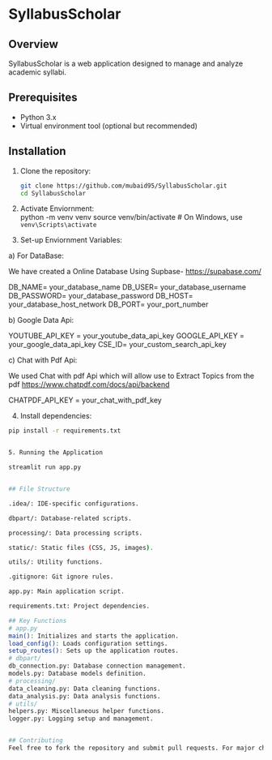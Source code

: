 # SyllabusScholar

## Overview

SyllabusScholar is a web application designed to manage and analyze academic syllabi.

## Prerequisites

- Python 3.x
- Virtual environment tool (optional but recommended)

## Installation

1. Clone the repository:
   ```sh
   git clone https://github.com/mubaid95/SyllabusScholar.git
   cd SyllabusScholar

2. Activate Enviornment:      
   python -m venv venv
   source venv/bin/activate  # On Windows, use `venv\Scripts\activate`

3. Set-up Enviornment Variables:
   
 a) For DataBase: 
 
We have created a Online Database Using Supbase- 
https://supabase.com/

DB_NAME= your_database_name
DB_USER= your_database_username
DB_PASSWORD= your_database_password
DB_HOST= your_database_host_network
DB_PORT= your_port_number

 b) Google Data Api:

YOUTUBE_API_KEY = your_youtube_data_api_key
GOOGLE_API_KEY = your_google_data_api_key
CSE_ID= your_custom_search_api_key

c) Chat with Pdf Api:

We used Chat with pdf Api which will allow use to Extract Topics from the pdf
https://www.chatpdf.com/docs/api/backend

CHATPDF_API_KEY = your_chat_with_pdf_key

4.  Install dependencies:
   ```sh
   pip install -r requirements.txt


5. Running the Application 

  streamlit run app.py


## File Structure

.idea/: IDE-specific configurations.

dbpart/: Database-related scripts.

processing/: Data processing scripts.

static/: Static files (CSS, JS, images).

utils/: Utility functions.

.gitignore: Git ignore rules.

app.py: Main application script.

requirements.txt: Project dependencies.

## Key Functions
# app.py
main(): Initializes and starts the application.
load_config(): Loads configuration settings.
setup_routes(): Sets up the application routes.
# dbpart/
db_connection.py: Database connection management.
models.py: Database models definition.
# processing/
data_cleaning.py: Data cleaning functions.
data_analysis.py: Data analysis functions.
# utils/
helpers.py: Miscellaneous helper functions.
logger.py: Logging setup and management.


## Contributing
Feel free to fork the repository and submit pull requests. For major changes, please open an issue first to discuss what you would like to change.

